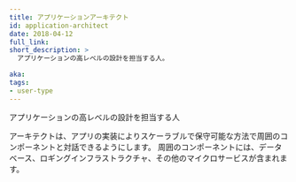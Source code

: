 ```yaml
---
title: アプリケーションアーキテクト
id: application-architect
date: 2018-04-12
full_link: 
short_description: >
  アプリケーションの高レベルの設計を担当する人。

aka: 
tags:
- user-type
---
```

 アプリケーションの高レベルの設計を担当する人
<!--more--> 

アーキテクトは、アプリの実装によりスケーラブルで保守可能な方法で周囲のコンポーネントと対話できるようにします。
周囲のコンポーネントには、データベース、ロギングインフラストラクチャ、その他のマイクロサービスが含まれます。
